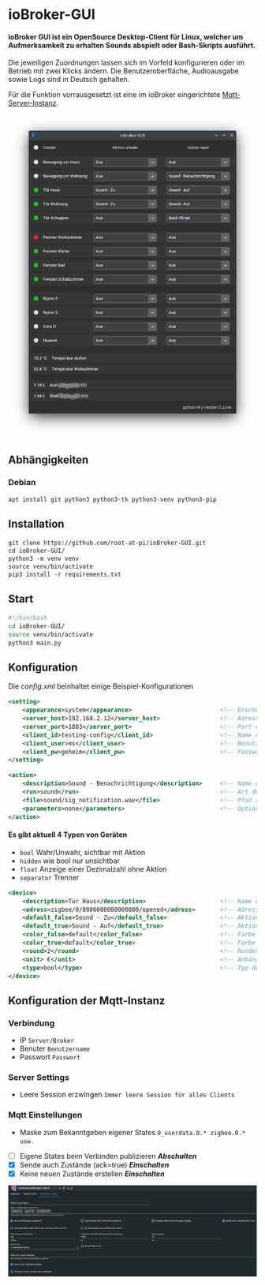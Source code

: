 # ioBroker-GUI
#### ioBroker GUI ist ein OpenSource Desktop-Client für Linux, welcher um Aufmerksamkeit zu erhalten Sounds abspielt oder Bash-Skripts ausführt.
Die jeweiligen Zuordnungen lassen sich im Vorfeld konfigurieren oder im Betrieb mit zwei Klicks ändern.
Die Benutzeroberfläche, Audioausgabe sowie Logs sind in Deutsch gehalten.

Für die Funktion vorrausgesetzt ist eine im ioBroker eingerichtete [Mqtt-Server-Instanz](#Konfiguration-der-Mqtt-Instanz).

![ioBroker GUI 0.14-m](img/iobroker-gui_0.14-m.png)

## Abhängigkeiten
### Debian
```
apt install git python3 python3-tk python3-venv python3-pip
```

## Installation
```
git clone https://github.com/root-at-pi/ioBroker-GUI.git
cd ioBroker-GUI/
python3 -m venv venv
source venv/bin/activate
pip3 install -r requirements.txt
```

## Start
```bash
#!/bin/bash
cd ioBroker-GUI/
source venv/bin/activate
python3 main.py
```

## Konfiguration
Die *config.xml* beinhaltet einige Beispiel-Konfigurationen
```xml
<setting>
    <appearance>system</appearance>                         <!-- Erscheinungsbild: system, dark, light -->
    <server_host>192.168.2.12</server_host>                 <!-- Adresse des ioBroker-Server -->
    <server_port>1883</server_port>                         <!-- Port der Mqtt-Instanz -->
    <client_id>testing-config</client_id>                   <!-- Name des Clients -->
    <client_user>ms</client_user>                           <!-- Benutzername der Mqtt-Instanz -->
    <client_pw>geheim</client_pw>                           <!-- Passwort der Mqtt-Instanz -->
</setting>
```
```xml
<action>
    <description>Sound - Benachrichtigung</description>     <!-- Name der Aktion -->
    <run>sound</run>                                        <!-- Art der Aktion: sound, bash -->
    <file>sound/sig_notification.wav</file>                 <!-- Pfad zur Sound- oder Bash Datei -->
    <parameters>none</parameters>                           <!-- Optionale Parameter für die Bash -->
</action>
```
#### Es gibt aktuell 4 Typen von Geräten
- `bool` Wahr/Unwahr, sichtbar mit Aktion
- `hidden` wie bool nur unsichtbar
- `float` Anzeige einer Dezimalzahl ohne Aktion
- `separator` Trenner
```xml
<device>
    <description>Tür Haus</description>                     <!-- Name des Geräts -->
    <adress>zigbee/0/0000000000000000/opened</adress>       <!-- Adresse des Geräts -->
    <default_false>Sound - Zu</default_false>               <!-- Aktionszuweisung für unwahr beim Programmstart -->
    <default_true>Sound - Auf</default_true>                <!-- Aktionszuweisung für wahr beim Programmstart -->
    <color_false>default</color_false>                      <!-- Farbe für unwahr: default, white, orange, green, red -->
    <color_true>default</color_true>                        <!-- Farbe für wahr: default, white, orange, green, red -->
    <round>2</round>                                        <!-- Runden des Anzeigewertes bei Typ float -->
    <unit> €</unit>                                         <!-- Anhängen einer Einheit bei Typ float -->
    <type>bool</type>                                       <!-- Typ des Geräts -->
</device>
```

## Konfiguration der Mqtt-Instanz
### Verbindung
- IP `Server/Broker`
- Benuter `Benutzername`
- Passwort `Passwort`

### Server Settings
- Leere Session erzwingen `Immer leere Session für alles Clients`

### Mqtt Einstellungen
- Maske zum Bekanntgeben eigener States `0_userdata.0.* zigbee.0.* usw.`
- [ ] Eigene States beim Verbinden publizieren ***Abschalten***
- [x] Sende auch Zustände (ack=true) ***Einschalten***
- [x] Keine neuen Zustände erstellen ***Einschalten***

![Mqtt Einstellungen](img/mqtt_einstallungen.png)
